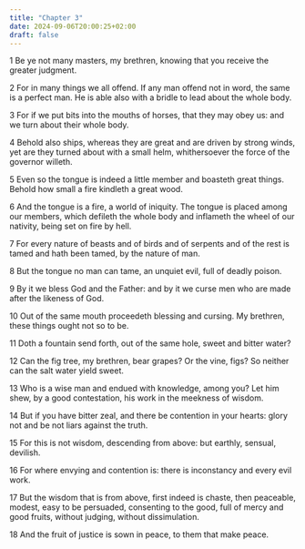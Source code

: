 ```yaml
---
title: "Chapter 3"
date: 2024-09-06T20:00:25+02:00
draft: false
---
```



1 Be ye not many masters, my brethren, knowing that you receive the greater judgment.

2 For in many things we all offend. If any man offend not in word, the same is a perfect man. He is able also with a bridle to lead about the whole body.

3 For if we put bits into the mouths of horses, that they may obey us: and we turn about their whole body.

4 Behold also ships, whereas they are great and are driven by strong winds, yet are they turned about with a small helm, whithersoever the force of the governor willeth.

5 Even so the tongue is indeed a little member and boasteth great things. Behold how small a fire kindleth a great wood.

6 And the tongue is a fire, a world of iniquity. The tongue is placed among our members, which defileth the whole body and inflameth the wheel of our nativity, being set on fire by hell.

7 For every nature of beasts and of birds and of serpents and of the rest is tamed and hath been tamed, by the nature of man.

8 But the tongue no man can tame, an unquiet evil, full of deadly poison.

9 By it we bless God and the Father: and by it we curse men who are made after the likeness of God.

10 Out of the same mouth proceedeth blessing and cursing. My brethren, these things ought not so to be.

11 Doth a fountain send forth, out of the same hole, sweet and bitter water?

12 Can the fig tree, my brethren, bear grapes? Or the vine, figs? So neither can the salt water yield sweet.

13 Who is a wise man and endued with knowledge, among you? Let him shew, by a good contestation, his work in the meekness of wisdom.

14 But if you have bitter zeal, and there be contention in your hearts: glory not and be not liars against the truth.

15 For this is not wisdom, descending from above: but earthly, sensual, devilish.

16 For where envying and contention is: there is inconstancy and every evil work.

17 But the wisdom that is from above, first indeed is chaste, then peaceable, modest, easy to be persuaded, consenting to the good, full of mercy and good fruits, without judging, without dissimulation.

18 And the fruit of justice is sown in peace, to them that make peace.

